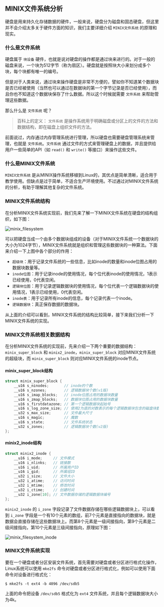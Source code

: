 ## MINIX文件系统分析

硬盘是用来持久化存储数据的硬件，一般来说，硬盘分为磁盘和固态硬盘，但这里并不会介绍太多关于硬件方面的知识，我们主要详细介绍 `MINIX文件系统` 的原理和现实。

### 什么是文件系统

硬盘属于 `块设备` 硬件，也就是说对硬盘的操作都是通过块来进行的。对于一般的磁盘来说，一个块为512字节（称为扇区）。硬盘就是按照块大小来划分成多个块，每个块都有唯一的编号。

但是对于人类来说，通过块来操作硬盘是非常不方便的，譬如你不知道某个数据块是否已经被使用（当然也可以通过在数据块的第一个字节记录是否已经使用），而且你也不知道这个数据块保存了什么数据。所以这个时候就需要 `文件系统` 来帮助管理这些数据。

那么什么是 `文件系统` 呢？

> 百科上的定义： `文件系统` 是操作系统用于明确磁盘或分区上的文件的方法和数据结构，即在磁盘上组织文件的方法。

前面说过，内存通过内存管理系统进行管理，所以硬盘也需要硬盘管理系统来管理，也就是 `文件系统`。`文件系统` 通过文件的方式来管理硬盘上的数据，并且提供给用户一些简单的API（如 `read()` 和 `write()` 等接口）来操作这些文件。

### 什么是MINIX文件系统

`MINIX文件系统` 是从MINIX操作系统移植到Linux的，其优点是简单清晰，适合用于教学使用。但缺点是过于简单，不适合生产环境使用。不过通过对MINIX文件系统的分析，有助于理解其他复杂的文件系统。

### MINIX文件系统结构

在分析MINIX文件系统实现前，我们先来了解一下MINIX文件系统在硬盘的结构组织，如下图：

![minix_filesystem](https://raw.githubusercontent.com/liexusong/linux-source-code-analyze/master/images/minix_filesystem.png)

可以把硬盘当成一个由多个数据块组成的设备（对于MINIX文件系统一个数据块的大小为1024字节），MINIX文件系统就是组织和管理这些数据块的一种算法。下面来介绍一下上图中各个部分的作用：

* `超级块`：用于记录文件系统的一些信息，比如inode的数量和inode位图占用的数据块数量等。
* `inode位图`：用于记录inode的使用情况，每个位代表inode的使用情况，1表示已经使用，0代表空闲。
* `逻辑块位图`：用于记录逻辑数据块的使用情况，每个位代表一个逻辑数据块的使用情况，1表示已经使用，0代表空闲。
* `inode表`：用于记录所有inode的信息，每个记录代表一个inode。
* `逻辑数据块`：真正保存数据的数据块。

从上面的介绍可以看到，MINIX文件系统的结构比较简单，接下来我们分析一下MINIX文件系统的实现。

### MINIX文件系统相关数据结构

在分析MINIX文件系统的实现前，先来介绍一下两个重要的数据结构：`minix_super_block` 和 `minix2_inode`，`minix_super_block` 对应MINIX文件系统的超级块，而 `minix_super_block` 则对应MINIX文件系统的inode节点。

#### minix_super_block结构
```c
struct minix_super_block {
    __u16 s_ninodes;       // inode的个数
    __u16 s_nzones;        // 逻辑数据块个数(v1版)
    __u16 s_imap_blocks;   // inode位图占用的数据块数量
    __u16 s_zmap_blocks;   // 数据块位图占用的数据块数量
    __u16 s_firstdatazone; // 第一个逻辑数据块起始号
    __u16 s_log_zone_size; // 使用2为底的对数表示的每个逻辑数据块包含的磁盘块数
    __u32 s_max_size;      // 文件最大尺寸
    __u16 s_magic;         // 魔数
    __u16 s_state;         // 文件系统状态
    __u32 s_zones;         // 逻辑数据块个数(v2版)
};
```

#### minix2_inode结构
```c
struct minix2_inode {
    __u16 i_mode;     // 文件模式
    __u16 i_nlinks;   // 链接数
    __u16 i_uid;      // 所属用户ID
    __u16 i_gid;      // 所属组ID
    __u32 i_size;     // 文件大小
    __u32 i_atime;    // 访问时间
    __u32 i_mtime;    // 修改时间
    __u32 i_ctime;    // 创建时间
    __u32 i_zone[10]; // 文件数据存储的逻辑数据块编号
};
```
`minix2_inode` 的 `i_zone` 字段记录了文件数据存储在哪些逻辑数据块上，可以看到 `i_zone` 字段是一个有10个元素的数组，前7个元素是直接指向的数据块，就是数据会直接存储在这些数据块上。而第8个元素是一级间接指向，第9个元素是二级间接指向，第10个元素是三级间接指向，原理如下图：

![minix_filesystem_inode](https://raw.githubusercontent.com/liexusong/linux-source-code-analyze/master/images/minix_filesystem_inode.jpg)

### MINIX文件系统实现

要在一个硬盘或者分区安装文件系统，首先需要对硬盘或者分区进行格式化操作，Linux系统可以使用 `mke2fs` 命令对硬盘或者分区进行格式化，例如可以使用下面命令对设备进行格式化：
```shell
$ mke2fs -t ext4 -b 4096 /dev/sdb5
```
上面的命令把设备 `/dev/sdb5` 格式化为 `ext4` 文件系统，并且每个逻辑数据块大小为4k。
